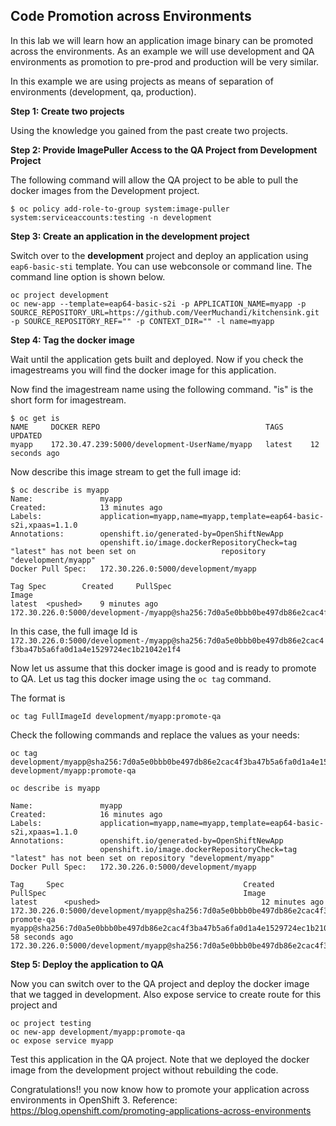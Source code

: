 ## Code Promotion across Environments

In this lab we will learn how an application image binary can be promoted across the environments. As an example we will use development and QA environments as promotion to pre-prod and production will be very similar.

In this example we are using projects as means of separation of environments (development, qa, production).

**Step 1: Create two projects**

Using the knowledge you gained from the past create two projects. 

**Step 2: Provide ImagePuller Access to the QA Project from Development Project**

The following command will allow the QA project to be able to pull the docker images from the Development project.

````
$ oc policy add-role-to-group system:image-puller system:serviceaccounts:testing -n development
````

**Step 3: Create an application in the development project**

Switch over to the **development** project and deploy an application using `eap6-basic-sti` template. You can use webconsole or command line. The command line option is shown below.

````
oc project development
oc new-app --template=eap64-basic-s2i -p APPLICATION_NAME=myapp -p SOURCE_REPOSITORY_URL=https://github.com/VeerMuchandi/kitchensink.git -p SOURCE_REPOSITORY_REF="" -p CONTEXT_DIR="" -l name=myapp
````

**Step 4: Tag the docker image**

Wait until the application gets built and deployed. Now if you check the imagestreams you will find the docker image for this application.

Now find the imagestream name using the following command. "is" is the short form for imagestream.

````
$ oc get is
NAME     DOCKER REPO                                     TAGS      UPDATED
myapp    172.30.47.239:5000/development-UserName/myapp   latest    12 seconds ago

````

Now describe this image stream to get the full image id:

````
$ oc describe is myapp
Name:				myapp
Created:			13 minutes ago
Labels:				application=myapp,name=myapp,template=eap64-basic-s2i,xpaas=1.1.0
Annotations:		openshift.io/generated-by=OpenShiftNewApp
					openshift.io/image.dockerRepositoryCheck=tag "latest" has not been set on 					repository "development/myapp"
Docker Pull Spec:	172.30.226.0:5000/development/myapp

Tag	Spec		Created		PullSpec														Image
latest	<pushed>	9 minutes ago	172.30.226.0:5000/development-/myapp@sha256:7d0a5e0bbb0be497db86e2cac4f3ba47b5a6fa0d1a4e1529724ec1b21042e1f4
````

In this case, the full image Id is `172.30.226.0:5000/development-/myapp@sha256:7d0a5e0bbb0be497db86e2cac4f3ba47b5a6fa0d1a4e1529724ec1b21042e1f4`

Now let us assume that this docker image is good and is ready to promote to QA. Let us tag this docker image using the `oc tag` command.

The format is

````
oc tag FullImageId development/myapp:promote-qa
````

Check the following commands and replace the values as your needs:

```
oc tag development/myapp@sha256:7d0a5e0bbb0be497db86e2cac4f3ba47b5a6fa0d1a4e1529724ec1b21042e1f4 development/myapp:promote-qa

oc describe is myapp

Name:				myapp
Created:			16 minutes ago
Labels:				application=myapp,name=myapp,template=eap64-basic-s2i,xpaas=1.1.0
Annotations:		openshift.io/generated-by=OpenShiftNewApp
					openshift.io/image.dockerRepositoryCheck=tag "latest" has not been set on repository "development/myapp"
Docker Pull Spec:	172.30.226.0:5000/development/myapp

Tag		Spec										Created		PullSpec											Image
latest		<pushed>									12 minutes ago	172.30.226.0:5000/development/myapp@sha256:7d0a5e0bbb0be497db86e2cac4f3ba47b5a6fa0d1a4e1529724ec1b21042e1f4
promote-qa	myapp@sha256:7d0a5e0bbb0be497db86e2cac4f3ba47b5a6fa0d1a4e1529724ec1b21042e1f4	58 seconds ago	172.30.226.0:5000/development/myapp@sha256:7d0a5e0bbb0be497db86e2cac4f3ba47b5a6fa0d1a4e1529724ec1b21042e1f4

```

**Step 5: Deploy the application to QA**

Now you can switch over to the QA project and deploy the docker image that we tagged in development. Also expose service to create route for this project and

````
oc project testing
oc new-app development/myapp:promote-qa
oc expose service myapp
````

Test this application in the QA project. Note that we deployed the docker image from the development project without rebuilding the code.

Congratulations!! you now know how to promote your application across environments in OpenShift 3.
Reference: https://blog.openshift.com/promoting-applications-across-environments
